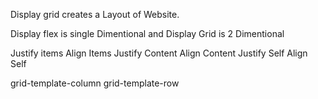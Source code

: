 Display grid creates a Layout of Website.

Display flex is single Dimentional and Display Grid is 2 Dimentional

Justify items
Align Items
Justify Content
Align Content
Justify Self
Align Self

grid-template-column
grid-template-row